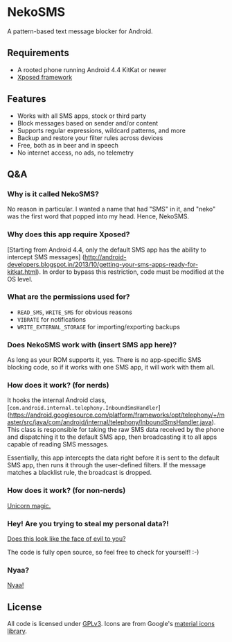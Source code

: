 # NekoSMS

A pattern-based text message blocker for Android.

## Requirements

- A rooted phone running Android 4.4 KitKat or newer
- [Xposed framework](http://forum.xda-developers.com/xposed)

## Features

- Works with all SMS apps, stock or third party
- Block messages based on sender and/or content
- Supports regular expressions, wildcard patterns, and more
- Backup and restore your filter rules across devices
- Free, both as in beer and in speech
- No internet access, no ads, no telemetry

## Q&A

### Why is it called NekoSMS?

No reason in particular. I wanted a name that had "SMS" in it, and "neko"
was the first word that popped into my head. Hence, NekoSMS.

### Why does this app require Xposed?

[Starting from Android 4.4, only the default SMS app has the ability to intercept SMS messages]
(http://android-developers.blogspot.in/2013/10/getting-your-sms-apps-ready-for-kitkat.html).
In order to bypass this restriction, code must be modified at the OS level.

### What are the permissions used for?

- `READ_SMS`, `WRITE_SMS` for obvious reasons
- `VIBRATE` for notifications
- `WRITE_EXTERNAL_STORAGE` for importing/exporting backups

### Does NekoSMS work with (insert SMS app here)?

As long as your ROM supports it, yes. There is no app-specific SMS blocking
code, so if it works with one SMS app, it will work with them all.

### How does it work? (for nerds)

It hooks the internal Android class, [`com.android.internal.telephony.InboundSmsHandler`]
(https://android.googlesource.com/platform/frameworks/opt/telephony/+/master/src/java/com/android/internal/telephony/InboundSmsHandler.java).
This class is responsible for taking the raw SMS data received by the phone
and dispatching it to the default SMS app, then broadcasting it to all apps
capable of reading SMS messages.

Essentially, this app intercepts the data right before it is sent to the
default SMS app, then runs it through the user-defined filters. If the
message matches a blacklist rule, the broadcast is dropped.

### How does it work? (for non-nerds)

[Unicorn magic.](https://www.youtube.com/watch?v=wwZ4suij8oM)

### Hey! Are you trying to steal my personal data?!

[Does this look like the face of evil to you?](http://i.imgur.com/rOYrxsN.gif)

The code is fully open source, so feel free to check for yourself! :-)

### Nyaa?

[Nyaa!](http://i.imgur.com/EUkvvOl.jpg)

## License

All code is licensed under [GPLv3](http://www.gnu.org/licenses/gpl-3.0.txt).
Icons are from Google's [material icons library](https://design.google.com/icons/).
